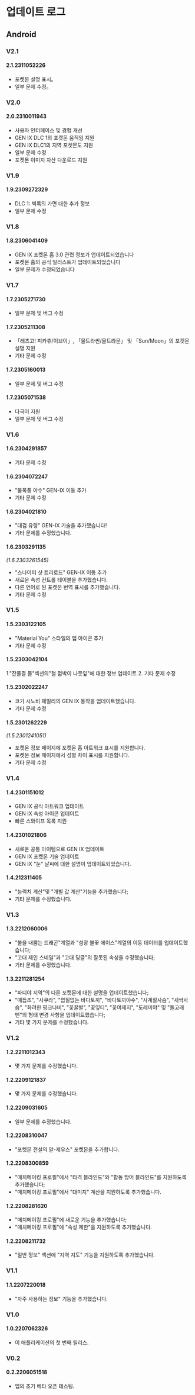 # 업데이트 로그
## Android
### V2.1
#### 2.1.2311052226
- 포켓몬 설명 표시。
- 일부 문제 수정。


### V2.0
#### 2.0.2310011943
- 사용자 인터페이스 및 경험 개선
- GEN IX DLC 1의 포켓몬 움직임 지원
- GEN IX DLC1의 지역 포켓몬도 지원
- 일부 문제 수정
- 포켓몬 이미지 자산 다운로드 지원


### V1.9
#### 1.9.2309272329
- DLC 1: 벽록의 가면 대한 추가 정보
- 일부 문제 수정

### V1.8
#### 1.8.2306041409
- GEN IX 포켓몬 홈 3.0 관련 정보가 업데이트되었습니다
- 포켓몬 홈의 공식 일러스트가 업데이트되었습니다
- 일부 문제가 수정되었습니다
### V1.7
#### 1.7.2305271730
- 일부 문제 및 버그 수정
#### 1.7.2305211308
- 「레츠고! 피카츄/이브이」, 「울트라썬/울트라문」 및 「Sun/Moon」의 포켓몬 설명 지원
- 기타 문제 수정
#### 1.7.2305160013
- 일부 문제 및 버그 수정
#### 1.7.2305071538
- 다국어 지원
- 일부 문제 및 버그 수정
### V1.6
#### 1.6.2304291857
- 기타 문제 수정
#### 1.6.2304072247
- "불폭풍 야수" GEN-IX 이동 추가
- 기타 문제 수정
#### 1.6.2304021810
- "대검 유령" GEN-IX 기술을 추가했습니다!
- 기타 문제를 수정했습니다.
#### 1.6.2303291135
_(1.6.2303261545)_
- "스나이퍼 샷 트리로드" GEN-IX 이동 추가
- 새로운 속성 컨트롤 테이블을 추가했습니다.
- 다른 언어로 된 포켓몬 번역 표시를 추가했습니다.
- 기타 문제 수정

### V1.5

#### 1.5.2303122105
- "Material You" 스타일의 앱 아이콘 추가
- 기타 문제 수정

#### 1.5.2303042104
1."잔물결 물"섹션의"철 점박이 나뭇잎"에 대한 정보 업데이트
2. 기타 문제 수정
#### 1.5.2302022247
- 코가 시노비 패밀리의 GEN IX 동작을 업데이트했습니다.
- 기타 문제 수정
#### 1.5.2301262229
_(1.5.2301241051)_
- 포켓몬 정보 페이지에 포켓몬 홈 아트워크 표시를 지원합니다.
- 포켓몬 정보 페이지에서 성별 차이 표시를 지원합니다.
- 기타 문제 수정
### V1.4
#### 1.4.2301151012
- GEN IX 공식 아트워크 업데이트
- GEN IX 속성 아이콘 업데이트
- 빠른 스와이프 목록 지원
#### 1.4.2301021806
- 새로운 공통 아이템으로 GEN IX 업데이트
- GEN IX 포켓몬 기술 업데이트
- GEN IX "눈" 날씨에 대한 설명이 업데이트되었습니다.
#### 1.4.212311405
- "능력치 계산"및 "개별 값 계산"기능을 추가했습니다;
- 기타 문제를 수정했습니다.
### V1.3
#### 1.3.2212060006
- "불을 내뿜는 드래곤"계열과 "섬광 불꽃 에이스"계열의 이동 데이터를 업데이트했습니다;
- "고대 제인 스네일"과 "고대 딩글"의 잘못된 속성을 수정했습니다;
- 기타 문제를 수정했습니다.
#### 1.3.2211281254
- "파디야 지역"의 다른 포켓몬에 대한 설명을 업데이트했습니다;
- "매듭초", "사쿠라", "껍질없는 바다토끼", "바다토끼야수", "사계절사슴", "새싹사슴", "화려한 핑크나비", "꽃꿀벌", "꽃잎티", "꽃여제지", "도레미야" 및 "돌고래맨"의 형태 변경 사항을 업데이트했습니다;
- 기타 몇 가지 문제를 수정했습니다.
### V1.2
#### 1.2.2211012343
- 몇 가지 문제를 수정했습니다.
#### 1.2.2209121837
- 몇 가지 문제를 수정했습니다.
#### 1.2.2209031605
- 일부 문제를 수정했습니다.
#### 1.2.2208310047
- "포켓몬 전설의 알-제우스" 포켓몬을 추가합니다.
#### 1.2.2208300859
- "매치메이킹 프로필"에서 "타격 블라인드"와 "합동 방어 블라인드"를 지원하도록 추가했습니다;
- "매치메이킹 프로필"에서 "대미지" 계산을 지원하도록 추가했습니다.
#### 1.2.2208281620 
- "매치메이킹 프로필"에 새로운 기능을 추가했습니다;
- "매치메이킹 프로필"에 "속성 제한"을 지원하도록 추가했습니다.
#### 1.2.2208211732
- "일반 정보" 섹션에 "지역 지도" 기능을 지원하도록 추가했습니다.
### V1.1
#### 1.1.2207220018
- "자주 사용하는 정보" 기능을 추가했습니다.
### V1.0
#### 1.0.2207062326
- 이 애플리케이션의 첫 번째 릴리스.
### V0.2
#### 0.2.2206051518
- 앱의 초기 베타 오픈 테스팅.
